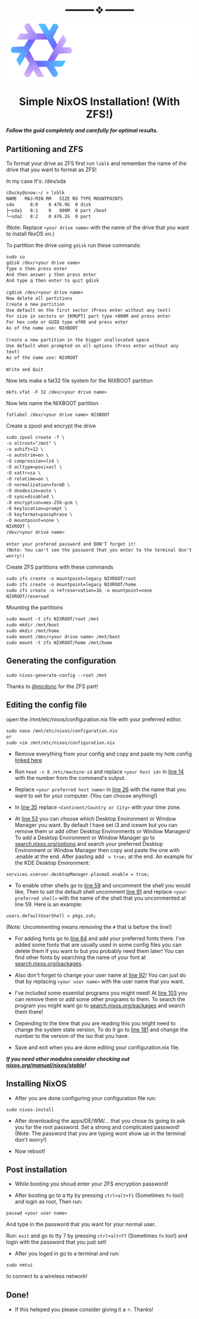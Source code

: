 <h2 align="center"> ━━━━━━  ❖  ━━━━━━ </h2>

![SNI](https://github.com/Cute-Ducky/SNI/blob/main/images/SNI-logo.PNG)

<h1 align="center">Simple NixOS Installation! (With ZFS!)</h1>
<p>
</p>

***Follow the guid completely and carefully for optimal results.***

Partitioning and ZFS
--------------------
To format your drive as ZFS first run `lsblk` and remember the name of the drive that you want to format as ZFS!

In my case It's: /dev/sda 
```
cDucky@snow:~/ > lsblk
NAME   MAJ:MIN RM   SIZE RO TYPE MOUNTPOINTS
sda      8:0    0 476.9G  0 disk
├─sda1   8:1    0   800M  0 part /boot
└─sda2   8:2    0 476.2G  0 part
```
(Note: Replace `<your drive name>` with the name of the drive that you want to install NixOS on.)

To partition the drive using `gdisk` run these commands: 
```
sudo su
gdisk /dev/<your drive name>
Type o then press enter
And then answer y then press enter
And type q then enter to quit gdisk

cgdisk /dev/<your drive name>
Now delete all partitions
Create a new partition
Use default on the first sector (Press enter without any text)
For size in sectors or {KMGPT} part type +800M and press enter
For hex code or GUID type ef00 and press enter
As of the name use: NIXBOOT

Create a new partition in the bigger unallocated space
Use default when prompted on all options (Press enter without any text)
As of the name use: NIXROOT

Write and Quit
```

Now lets make a fat32 file system for the NIXBOOT partition
```
mkfs.vfat -F 32 /dev/<your drive name>
```
Now lets name the NIXBOOT partition
```
fatlabel /dev/<your drive name> NIXBOOT
```

Create a zpool and encrypt the drive
```
sudo zpool create -f \
-o altroot="/mnt" \
-o ashift=12 \
-o autotrim=on \
-O compression=lz4 \
-O acltype=posixacl \
-O xattr=sa \
-O relatime=on \
-O normalization=formD \
-O dnodesize=auto \
-O sync=disabled \
-O encryption=aes-256-gcm \
-O keylocation=prompt \
-O keyformat=passphrase \
-O mountpoint=none \
NIXROOT \
/dev/<your drive name>

enter your prefered password and DON'T forget it!
(Note: You can't see the password that you enter to the terminal don't worry!)
```
  
Create ZFS partitions with these commands
```
sudo zfs create -o mountpoint=legacy NIXROOT/root
sudo zfs create -o mountpoint=legacy NIXROOT/home
sudo zfs create -o refreservation=1G -o mountpoint=none NIXROOT/reserved
```
  
Mounting the partitions
```
sudo mount -t zfs NIXROOT/root /mnt
sudo mkdir /mnt/boot
sudo mkdir /mnt/home
sudo mount /dev/<your drive name> /mnt/boot
sudo mount -t zfs NIXROOT/home /mnt/home
```
  
Generating the configuration
----------------------------
```
sudo nixos-generate-config --root /mnt
```
Thanks to [@mcdonc](https://github.com/mcdonc) for the ZFS part!


Editing the config file
-----------------------

open the /mnt/etc/nixos/configuration.nix file with your preferred editor.
```
sudo nano /mnt/etc/nixos/configuration.nix
or
sudo vim /mnt/etc/nixos/configuration.nix
```


- Remove everything from your config and copy and paste my hole config [linked here](https://github.com/Cute-Ducky/SNI/blob/main/configuration.nix)


- Run ` head -c 8 /etc/machine-id ` and replace `<your host id>` in [line 14](https://github.com/Cute-Ducky/SNI/blob/main/configuration.nix#L14) with the number from the command's output.


- Replace `<your preferred host name>` in [line 26](https://github.com/Cute-Ducky/SNI/blob/main/configuration.nix#L26) with the name that you want to set for your computer. (You can choose anything!)
  
  
- In [line 35](https://github.com/Cute-Ducky/SNI/blob/main/configuration.nix#L35) replace `<Continent/Country or City>` with your time zone.
  
  
- At [line 53](https://github.com/Cute-Ducky/SNI/blob/main/configuration.nix#L53) you can choose which Desktop Environment or Window Manager you want. By default I have set i3 and icewm but you can remove them or add other Desktop Environments or Window Managers!
To add a Desktop Environment or Window Manager go to [search.nixos.org/options](search.nixos.org/options) and search your preferred Desktop Environment or Window Manager then copy and paste the one with .enable at the end. After pasting add ` = true;` at the end.
An example for the KDE Desktop Environment:
```
services.xserver.desktopManager.plasma5.enable = true;
```
  

- To enable other shells go to [line 59](https://github.com/Cute-Ducky/SNI/blob/main/configuration.nix#L59) and uncomment the shell you would like, Then to set the default shell uncomment [line 91](https://github.com/Cute-Ducky/SNI/blob/main/configuration.nix#L91) and replace `<your preferred shell>` with the name of the shell that you uncommented at line 59.
Here is an example:
```
users.defaultUserShell = pkgs.zsh;
```
(Note: Uncommenting means removing the `#` that is before the line!)


- For adding fonts go to [line 64](https://github.com/Cute-Ducky/SNI/blob/main/configuration.nix#L64) and add your preferred fonts there. I've added some fonts that are usually used in some config files you can delete them if you want to but you probably need them later! 
You can find other fonts by searching the name of your font at [search.nixos.org/packages](search.nixos.org/packages).


- Also don't forget to change your user name at [line 92](https://github.com/Cute-Ducky/SNI/blob/main/configuration.nix#L92)! You can just do that by replacing `<your user name>` with the user name that you want.


- I've included some essential programs you might need! At [line 103](https://github.com/Cute-Ducky/SNI/blob/main/configuration.nix#L103) you can remove them or add some other programs to them. To search the program you might want go to [search.nixos.org/packages](search.nixos.org/packages) and search them there!


- Depending to the time that you are reading this you might need to change the system state version, To do it go to [line 181](https://github.com/Cute-Ducky/SNI/blob/main/configuration.nix#L181) and change the number to the version of the iso that you have.


- Save and exit when you are done editing your configuration.nix file.


***If you need other modules consider checking out [nixos.org/manual/nixos/stable](nixos.org/manual/nixos/stable)!***


Installing NixOS
----------------
- After you are done configuring your configuration file run:

```
sudo nixos-install
```

- After downloading the apps/DE/WM/... that you chose its going to ask you for the root password. Set a strong and complicated password! 
(Note: The password that you are typing wont show up in the terminal don't worry!)

- Now reboot!

Post installation
-----------------
- While booting you shoud enter your ZFS encryption password!

- After booting go to a tty by pressing `ctrl+alt+f1` (Sometimes `fn` too!) and login as root, Then run:

```
passwd <your user name>
```

And type in the password that you want for your normal user.

Run: `exit` and go to tty 7 by pressing `ctrl+alt+f7` (Sometimes `fn` too!) and login with the password that you just set!

- After you loged in go to a terminal and run:

```
sudo nmtui
```

to connect to a wireless network!

Done!
-----
- If this heleped you please consider giving it a ⭐️. Thanks!
